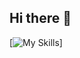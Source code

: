 ## Hi there 👋
[![My Skills]([https://skillicons.dev/icons?i=js,html,css,wasm](https://skillicons.dev/icons?i=postgresql,nginx,django,python,cpp,cs,html,css,git,ubuntu,sqlite,netlify,bash,bots,discord,typescript,javascript,vite,npm,yarn&perline=7))]
<!--
**Alyrineee/Alyrineee** is a ✨ _special_ ✨ repository because its `README.md` (this file) appears on your GitHub profile.

Here are some ideas to get you started:

- 🔭 I’m currently working on ...
- 🌱 I’m currently learning ...
- 👯 I’m looking to collaborate on ...
- 🤔 I’m looking for help with ...
- 💬 Ask me about ...
- 📫 How to reach me: ...
- 😄 Pronouns: ...
- ⚡ Fun fact: ...
-->
